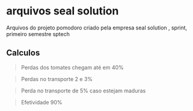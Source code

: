 # arquivos seal solution
Arquivos do projeto pomodoro criado pela empresa seal solution , sprint, primeiro semestre sptech



## Calculos 

> Perdas dos tomates chegam até em 40%  

> Perdas no transporte 2 e 3%

> Perda no transporte de 5% caso estejam maduras

> Efetividade 90%
